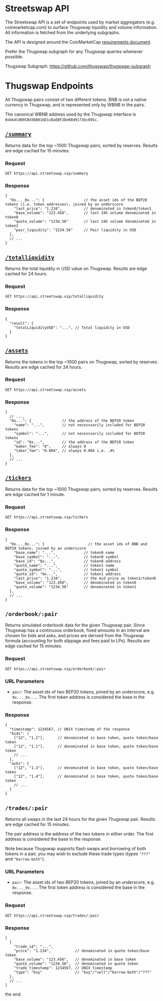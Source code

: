 # Streetswap API

The Streetswap API is a set of endpoints used by market aggregators (e.g. coinmarketcap.com) to surface Thugswap liquidity
and volume information. All information is fetched from the underlying subgraphs.

The API is designed around the CoinMarketCap
[requirements document](https://docs.google.com/document/d/1S4urpzUnO2t7DmS_1dc4EL4tgnnbTObPYXvDeBnukCg).

Prefer the Thugswap subgraph for any Thugswap queries whenever possible.

Thugswap Subgraph: https://github.com/thugswap/thugswap-subgraph

# Thugswap Endpoints

All Thugswap pairs consist of two different tokens. BNB is not a native currency in Thugswap, and is represented
only by WBNB in the pairs.

The canonical WBNB address used by the Thugswap interface is `0xbb4CdB9CBd36B01bD1cBaEBF2De08d9173bc095c`.

## [`/summary`](https://api.streetswap.vip/summary)

Returns data for the top ~1000 Thugswap pairs, sorted by reserves.
Results are edge cached for 15 minutes.

### Request

`GET https://api.streetswap.vip/summary`

### Response

```json5
{
  "0x..._0x...": {                  // the asset ids of the BEP20 tokens (i.e. token addresses), joined by an underscore
    "last_price": "1.234",          // denominated in token0/token1
    "base_volume": "123.456",       // last 24h volume denominated in token0
    "quote_volume": "1234.56"       // last 24h volume denominated in token1
    "pair_liquidity": "1234.56"     // Pair liquidity in USD
  },
  // ...
}
```

## [`/totalliquidity`](https://api.streetswap.vip/totalliquidity)

Returns the total liquidity in USD value on Thugswap.
Results are edge cached for 24 hours.

### Request

`GET https://api.streetswap.vip/totalliquidity`

### Response

```json5
{
  "result": {
    "totalLiquidityUSD": "...", // Total liquidity in USD
  }
}
```

## [`/assets`](https://api.streetswap.vip/assets)

Returns the tokens in the top ~1000 pairs on Thugswap, sorted by reserves.
Results are edge cached for 24 hours.

### Request

`GET https://api.streetswap.vip/assets`

### Response

```json5
{
  // ...,
  "0x...": {              // the address of the BEP20 token
    "name": "...",        // not necesssarily included for BEP20 tokens
    "symbol": "...",      // not necesssarily included for BEP20 tokens
    "id": "0x...",        // the address of the BEP20 token
    "maker_fee": "0",     // always 0
    "taker_fee": "0.004", // always 0.004 i.e. .4%
  },
  // ...
}
```

## [`/tickers`](https://api.streetswap.vip/tickers)

Returns data for the top ~1000 Thugswap pairs, sorted by reserves.
Results are edge cached for 1 minute.

### Request

`GET https://api.streetswap.vip/tickers`

### Response

```json5
{
  "0x..._0x...": {                    // the asset ids of BNB and BEP20 tokens, joined by an underscore
    "base_name": "...",             // token0 name
    "base_symbol": "...",           // token0 symbol
    "base_id": "0x...",             // token0 address
    "quote_name": "...",            // token1 name
    "quote_symbol": "...",          // token1 symbol
    "quote_id": "0x...",            // token1 address
    "last_price": "1.234",          // the mid price as token1/token0
    "base_volume": "123.456",       // denominated in token0
    "quote_volume": "1234.56"       // denominated in token1
  },
  // ...
}
```

## `/orderbook/:pair`

Returns simulated orderbook data for the given Thugswap pair.
Since Thugswap has a continuous orderbook, fixed amounts in an interval are chosen for bids and asks,
and prices are derived from the Thugswap formula (accounting for both slippage and fees paid to LPs).
Results are edge cached for 15 minutes.

### Request

`GET https://api.streetswap.vip/orderbook/:pair`

### URL Parameters

- `pair`: The asset ids of two BEP20 tokens, joined by an underscore, e.g. `0x..._0x...`. The first token address is considered the base in the response.

### Response

```json5
{
  "timestamp": 1234567, // UNIX timestamp of the response
  "bids": [
    ["12", "1.2"],      // denominated in base token, quote token/base token
    ["12", "1.1"],      // denominated in base token, quote token/base token
    // ...
  ],
  "asks": [
    ["12", "1.3"],      // denominated in base token, quote token/base token
    ["12", "1.4"],      // denominated in base token, quote token/base token
    // ...
  ]
}
```

## `/trades/:pair`

Returns all swaps in the last 24 hours for the given Thugswap pair.
Results are edge cached for 15 minutes.

The pair address is the address of the two tokens in either order.
The first address is considered the base in the response.

Note because Thugswap supports flash swaps and borrowing of both tokens in a pair, you may wish to exclude these
trade types (types `"???"` and `"borrow-both"`).

### URL Parameters

- `pair`: The asset ids of two BEP20 tokens, joined by an underscore, e.g. `0x..._0x...`. The first token address is considered the base in the response.

### Request

`GET https://api.streetswap.vip/trades/:pair`

### Response

```json5
[
  {
    "trade_id": "...",
    "price": "1.234",           // denominated in quote token/base token
    "base_volume": "123.456",   // denominated in base token
    "quote_volume": "1234.56",  // denominated in quote token
    "trade_timestamp": 1234567, // UNIX timestamp
    "type": "buy"               // "buy"/"sell"/"borrow-both"/"???"
  },
  // ...
]
```
the end.